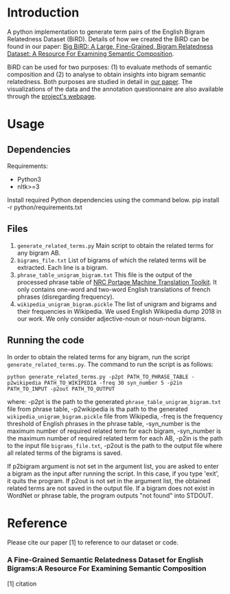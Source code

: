 # Introduction

A python implementation to generate term pairs of the English Bigram Relatedness Dataset (BiRD). Details of how we created the BiRD can be found in our paper: [Big BiRD: A Large, Fine-Grained, Bigram Relatedness Dataset: A Resource For Examining Semantic Composition](URL).

BiRD can be used for two purposes: (1) to evaluate methods of semantic composition and (2) to analyse to obtain insights into bigram semantic relatedness. Both purposes are studied in detail in [our paper](URL). The visualizations of the data  and the annotation questionnaire are also available through the [project's webpage](http://saifmohammad.com/WebPages/BiRD.html). 

# Usage

## Dependencies

Requirements:
- Python3
- nltk>=3

Install required Python dependencies using the command below.
pip install -r python/requirements.txt

## Files

1. `generate_related_terms.py` Main script to obtain the related terms for any bigram AB.
2. `bigrams_file.txt` List of bigrams of which the related terms will be extracted. Each line is a bigram.
3. `phrase_table_unigram_bigram.txt` This file is the output of the processed phrase table of [NRC Portage Machine Translation Toolkit](http://www.aclweb.org/anthology/W10-1717). It only contains one-word and two-word English translations of french phrases (disregarding frequency).
4. `wikipedia_unigram_bigram.pickle` The list of unigram and bigrams and their frequencies in Wikipedia. We used English Wikipedia dump 2018 in our work. We only consider adjective-noun or noun-noun bigrams. 

## Running the code

In order to obtain the related terms for any bigram, run the script `generate_related_terms.py`. The command to run the script is as follows:

`python generate_related_terms.py -p2pt PATH_TO_PHRASE_TABLE -p2wikipedia PATH_TO_WIKIPEDIA -freq 30 syn_number 5 -p2in PATH_TO_INPUT -p2out PATH_TO_OUTPUT`

where:
-p2pt is the path to the generated  `phrase_table_unigram_bigram.txt` file from phrase table,
-p2wikipedia is tha path to the generated `wikipedia_unigram_bigram.pickle` file from Wikipedia,
-freq is the frequency threshold of English phrases in the phrase table,
-syn_number is the maximum number of required related term for each bigram,
-syn_number is the maximum number of required related term for each AB,
-p2in is the path to the input file `bigrams_file.txt`,
-p2out is the path to the output file where all related terms of the bigrams is saved.

If p2bigram argument is not set in the argument list, you are asked to enter a bigram as the input after running the script. In this case, if you type 'exit', it quits the program.
If p2out is not set in the argument list, the obtained related terms are not saved in the output file.
If a bigram does not exist in WordNet or phrase table, the program outputs "not found" into STDOUT.

# Reference

Please cite our paper [1] to reference to our dataset or code.

### A Fine-Grained Semantic Relatedness Dataset for English Bigrams:A Resource For Examining Semantic Composition

[1] citation

